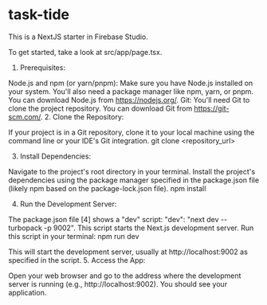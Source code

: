 # task-tide 

This is a NextJS starter in Firebase Studio.

To get started, take a look at src/app/page.tsx.


1. Prerequisites:

Node.js and npm (or yarn/pnpm): Make sure you have Node.js installed on your system. You'll also need a package manager like npm, yarn, or pnpm. You can download Node.js from https://nodejs.org/.
Git: You'll need Git to clone the project repository. You can download Git from https://git-scm.com/.
2. Clone the Repository:

If your project is in a Git repository, clone it to your local machine using the command line or your IDE's Git integration.
git clone <repository_url>



3. Install Dependencies:

Navigate to the project's root directory in your terminal.
Install the project's dependencies using the package manager specified in the package.json file (likely npm based on the package-lock.json file).
npm install



4. Run the Development Server:

The package.json file [4] shows a "dev" script: "dev": "next dev --turbopack -p 9002". This script starts the Next.js development server.
Run this script in your terminal:
npm run dev



This will start the development server, usually at http://localhost:9002 as specified in the script.
5. Access the App:

Open your web browser and go to the address where the development server is running (e.g., http://localhost:9002). You should see your application.
